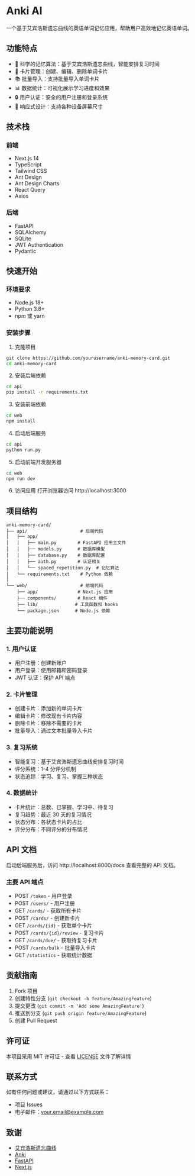 # Anki AI

一个基于艾宾浩斯遗忘曲线的英语单词记忆应用，帮助用户高效地记忆英语单词。

## 功能特点

- 🎯 科学的记忆算法：基于艾宾浩斯遗忘曲线，智能安排复习时间
- 📝 卡片管理：创建、编辑、删除单词卡片
- 📚 批量导入：支持批量导入单词卡片
- 📊 数据统计：可视化展示学习进度和效果
- 🔒 用户认证：安全的用户注册和登录系统
- 📱 响应式设计：支持各种设备屏幕尺寸

## 技术栈

### 前端
- Next.js 14
- TypeScript
- Tailwind CSS
- Ant Design
- Ant Design Charts
- React Query
- Axios

### 后端
- FastAPI
- SQLAlchemy
- SQLite
- JWT Authentication
- Pydantic

## 快速开始

### 环境要求
- Node.js 18+
- Python 3.8+
- npm 或 yarn

### 安装步骤

1. 克隆项目
```bash
git clone https://github.com/yourusername/anki-memory-card.git
cd anki-memory-card
```

2. 安装后端依赖
```bash
cd api
pip install -r requirements.txt
```

3. 安装前端依赖
```bash
cd web
npm install
```

4. 启动后端服务
```bash
cd api
python run.py
```

5. 启动前端开发服务器
```bash
cd web
npm run dev
```

6. 访问应用
打开浏览器访问 http://localhost:3000

## 项目结构

```
anki-memory-card/
├── api/                    # 后端代码
│   ├── app/
│   │   ├── main.py        # FastAPI 应用主文件
│   │   ├── models.py      # 数据库模型
│   │   ├── database.py    # 数据库配置
│   │   ├── auth.py        # 认证相关
│   │   └── spaced_repetition.py  # 记忆算法
│   └── requirements.txt    # Python 依赖
│
└── web/                    # 前端代码
    ├── app/               # Next.js 应用
    ├── components/        # React 组件
    ├── lib/              # 工具函数和 hooks
    └── package.json      # Node.js 依赖
```

## 主要功能说明

### 1. 用户认证
- 用户注册：创建新账户
- 用户登录：使用邮箱和密码登录
- JWT 认证：保护 API 端点

### 2. 卡片管理
- 创建卡片：添加新的单词卡片
- 编辑卡片：修改现有卡片内容
- 删除卡片：移除不需要的卡片
- 批量导入：通过文本批量导入卡片

### 3. 复习系统
- 智能复习：基于艾宾浩斯遗忘曲线安排复习时间
- 评分系统：1-4 分评分机制
- 状态追踪：学习、复习、掌握三种状态

### 4. 数据统计
- 卡片统计：总数、已掌握、学习中、待复习
- 复习趋势：最近 30 天的复习情况
- 状态分布：各状态卡片的占比
- 评分分布：不同评分的分布情况

## API 文档

启动后端服务后，访问 http://localhost:8000/docs 查看完整的 API 文档。

### 主要 API 端点

- POST `/token` - 用户登录
- POST `/users/` - 用户注册
- GET `/cards/` - 获取所有卡片
- POST `/cards/` - 创建新卡片
- GET `/cards/{id}` - 获取单个卡片
- POST `/cards/{id}/review` - 复习卡片
- GET `/cards/due/` - 获取待复习卡片
- POST `/cards/bulk` - 批量导入卡片
- GET `/statistics` - 获取统计数据

## 贡献指南

1. Fork 项目
2. 创建特性分支 (`git checkout -b feature/AmazingFeature`)
3. 提交更改 (`git commit -m 'Add some AmazingFeature'`)
4. 推送到分支 (`git push origin feature/AmazingFeature`)
5. 创建 Pull Request

## 许可证

本项目采用 MIT 许可证 - 查看 [LICENSE](LICENSE) 文件了解详情

## 联系方式

如有任何问题或建议，请通过以下方式联系：

- 项目 Issues
- 电子邮件：your.email@example.com

## 致谢

- [艾宾浩斯遗忘曲线](https://en.wikipedia.org/wiki/Forgetting_curve)
- [Anki](https://apps.ankiweb.net/)
- [FastAPI](https://fastapi.tiangolo.com/)
- [Next.js](https://nextjs.org/) 